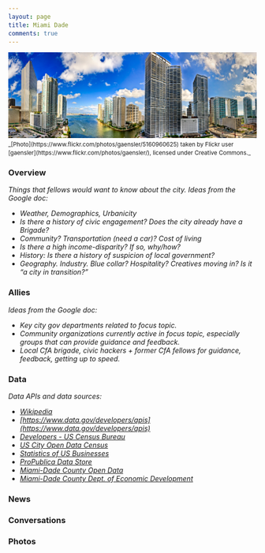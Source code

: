```yaml
---
layout: page
title: Miami Dade
comments: true
---
```


<img src="../public/images/miami.jpg" alt="Miami, FL">
<small>
_[Photo](https://www.flickr.com/photos/gaensler/5160960625) taken by Flickr user [gaensler](https://www.flickr.com/photos/gaensler/), licensed under Creative Commons._
</small>

### Overview 

_Things that fellows would want to know about the city. Ideas from the Google doc:_

* _Weather, Demographics, Urbanicity_
* _Is there a history of civic engagement? Does the city already have a Brigade?_
* _Community? Transportation (need a car)? Cost of living_
* _Is there a high income-disparity? If so, why/how?_
* _History: Is there a history of suspicion of local government?_
* _Geography. Industry. Blue collar? Hospitality? Creatives moving in? Is it “a city in transition?”_


### Allies

_Ideas from the Google doc:_

* _Key city gov departments related to focus topic._
* _Community organizations currently active in focus topic, especially groups that can provide guidance and feedback._
* _Local CfA brigade, civic hackers + former CfA fellows for guidance, feedback, getting up to speed._

### Data

_Data APIs and data sources:_

* *[Wikipedia](http://en.wikipedia.org/wiki/Miami-Dade_County,_Florida)*
* _[https://www.data.gov/developers/apis](https://www.data.gov/developers/apis)_
* _[Developers - US Census Bureau](http://www.census.gov/developers/#)_
* _[US City Open Data Census](http://us-city.census.okfn.org/)_
* _[Statistics of US Businesses](http://www.census.gov/econ/susb/)_
* _[ProPublica Data Store](https://projects.propublica.org/data-store/)_
* _[Miami-Dade County Open Data](http://www.miamidade.gov/transparency/public-data.asp)_
* _[Miami-Dade County Dept. of Economic Development](http://www.miamidade.gov/business/economic-development.asp)_

### News

### Conversations 

### Photos